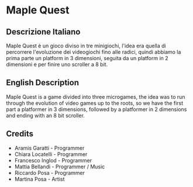 # Maple Quest

## Descrizione Italiano

Maple Quest è un gioco diviso in tre minigiochi, l'idea era quella di percorrere l'evoluzione dei videogiochi fino alle radici, quindi abbiamo la prima parte un platform in 3 dimensioni, seguita da un platform in 2 dimensioni e per finire uno scroller a 8 bit.

## English Description

Maple Quest is a game divided into three microgames, the idea was to run through the evolution of video games up to the roots, so we have the first part a platformer in 3 dimensions, followed by a platformer in 2 dimensions and ending with an 8 bit scroller.

## Credits

* Aramis Garatti - Programmer
* Chiara Locatelli - Programmer
* Francesco Inglod - Programmer
* Mattia Bellandi - Programmer / Music
* Riccardo Posa - Programmer
* Martina Posa  - Artist


